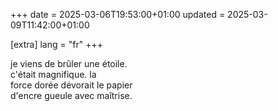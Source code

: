 +++
date = 2025-03-06T19:53:00+01:00
updated = 2025-03-09T11:42:00+01:00

[extra]
lang = "fr"
+++

je viens de brûler une étoile. \
c'était magnifique. la         \
force dorée dévorait le papier \
d'encre gueule avec maîtrise.
<!-- more -->
